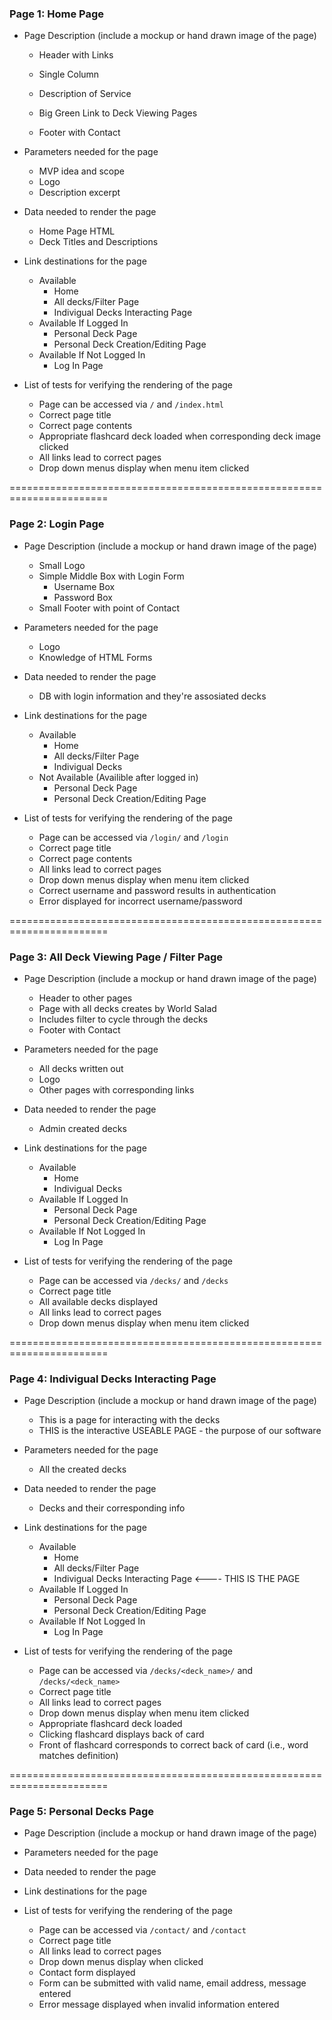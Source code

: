 ### Page 1: Home Page ###
* Page Description (include a mockup or hand drawn image of the page)
    * Header with Links
    * Single Column
    * Description of Service
    * Big Green Link to Deck Viewing Pages
    * Footer with Contact

        <!-- <img src="images/homepage.jpg" alt="Home Page Screenshot" style="float: left; margin-right: 10px;" /> -->

* Parameters needed for the page

    * MVP idea and scope
    * Logo
    * Description excerpt

* Data needed to render the page

    * Home Page HTML
    * Deck Titles and Descriptions

* Link destinations for the page

    * Available
        * Home
        * All decks/Filter Page
        * Indivigual Decks Interacting Page
    * Available If Logged In
        * Personal Deck Page
        * Personal Deck Creation/Editing Page
    * Available If Not Logged In
        * Log In Page

* List of tests for verifying the rendering of the page

    * Page can be accessed via `/` and `/index.html`
    * Correct page title
    * Correct page contents
    * Appropriate flashcard deck loaded when corresponding deck image clicked
    * All links lead to correct pages
    * Drop down menus display when menu item clicked


=======================================================================


### Page 2: Login Page ###
* Page Description (include a mockup or hand drawn image of the page)
    * Small Logo
    * Simple Middle Box with Login Form
        * Username Box
        * Password Box
    * Small Footer with point of Contact
* Parameters needed for the page
    * Logo
    * Knowledge of HTML Forms
* Data needed to render the page
    * DB with login information and they're assosiated decks
* Link destinations for the page
    * Available
        * Home
        * All decks/Filter Page
        * Indivigual Decks
    * Not Available (Availible after logged in)
        * Personal Deck Page
        * Personal Deck Creation/Editing Page

* List of tests for verifying the rendering of the page
    * Page can be accessed via `/login/` and `/login`
    * Correct page title
    * Correct page contents
    * All links lead to correct pages
    * Drop down menus display when menu item clicked
    * Correct username and password results in authentication
    * Error displayed for incorrect username/password


=======================================================================


### Page 3: All Deck Viewing Page / Filter Page ###
* Page Description (include a mockup or hand drawn image of the page)
    * Header to other pages
    * Page with all decks creates by World Salad
    * Includes filter to cycle through the decks
    * Footer with Contact

* Parameters needed for the page
    * All decks written out
    * Logo
    * Other pages with corresponding links
* Data needed to render the page
    * Admin created decks
* Link destinations for the page
    * Available
        * Home
        * Indivigual Decks
    * Available If Logged In
        * Personal Deck Page
        * Personal Deck Creation/Editing Page
    * Available If Not Logged In
        * Log In Page


* List of tests for verifying the rendering of the page
    * Page can be accessed via `/decks/` and `/decks`
    * Correct page title
    * All available decks displayed
    * All links lead to correct pages
    * Drop down menus display when menu item clicked

=======================================================================


### Page 4: Indivigual Decks Interacting Page ###
* Page Description (include a mockup or hand drawn image of the page)
    * This is a page for interacting with the decks
    * THIS is the interactive USEABLE PAGE - the purpose of our software
* Parameters needed for the page
    * All the created decks
* Data needed to render the page
    * Decks and their corresponding info
* Link destinations for the page

    * Available
        * Home
        * All decks/Filter Page
        * Indivigual Decks Interacting Page <---- THIS IS THE PAGE
    * Available If Logged In
        * Personal Deck Page
        * Personal Deck Creation/Editing Page
    * Available If Not Logged In
        * Log In Page


* List of tests for verifying the rendering of the page

    * Page can be accessed via `/decks/<deck_name>/` and `/decks/<deck_name>`
    * Correct page title
    * All links lead to correct pages
    * Drop down menus display when menu item clicked
    * Appropriate flashcard deck loaded
    * Clicking flashcard displays back of card
    * Front of flashcard corresponds to correct back of card (i.e., word matches definition)



=======================================================================




### Page 5: Personal Decks Page ###
* Page Description (include a mockup or hand drawn image of the page)
* Parameters needed for the page
* Data needed to render the page
* Link destinations for the page

* List of tests for verifying the rendering of the page
    * Page can be accessed via `/contact/` and `/contact`
    * Correct page title
    * All links lead to correct pages
    * Drop down menus display when clicked
    * Contact form displayed
    * Form can be submitted with valid name, email address, message entered
    * Error message displayed when invalid information entered
 
